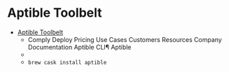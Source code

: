 # Aptible Toolbelt
- [Aptible Toolbelt](https://www.aptible.com/documentation/deploy/cli.html)
  -  Comply Deploy Pricing Use Cases Customers Resources Company Documentation Aptible CLI¶ Aptible
  - 
  - `brew cask install aptible`
